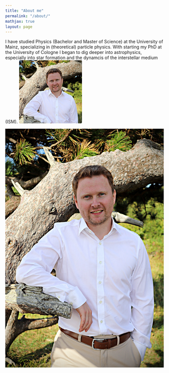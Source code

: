 ```yaml
---
title: "About me"
permalink: "/about/"
mathjax: true
layout: page
---
```


I have studied Physics (Bachelor and Master of Science) at the University of Mainz, specializing in (theoretical) particle physics.
With starting my PhD at the University of Cologne I began to dig deeper into astrophysics, especially into star formation and the dynamcis of the interstellar medium (ISM).
<img
  src="/IMG_1779.jpg"
  alt="Me"
  style="
    width: 200px;
    height: 200px;
    object-fit: cover;
    object-position: 50% 20%;
    border-radius: 4px;
  "
/>



<img
  src="/IMG_1779.jpg"
  alt="Me"
  class="crop-me"
/>
